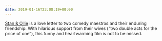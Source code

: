 ```yaml
---
date: 2019-01-16T23:08:19+00:00
---
```

[Stan & Ollie](https://www.imdb.com/title/tt3385524/) is a love letter to two comedy maestros and their enduring friendship. With hilarious support from their wives (“two double acts for the price of one”), this funny and heartwarming film is not to be missed.